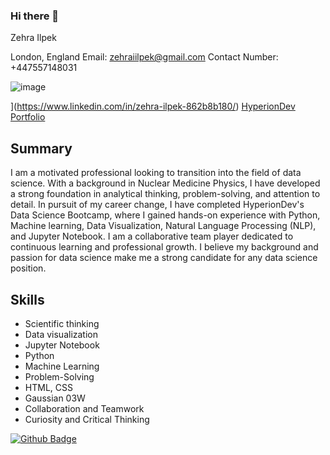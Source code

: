 ### Hi there 👋

 
 Zehra Ilpek

London, England
Email: zehraiilpek@gmail.com
Contact Number: +447557148031

![image](https://github.com/zehradata/zehradata/assets/137109982/d4e7fcce-8a57-4415-845c-56e09d84ceae)

](https://www.linkedin.com/in/zehra-ilpek-862b8b180/)
[HyperionDev Portfolio](https://www.hyperiondev.com/portfolio/146631/)

## Summary

I am a motivated professional looking to transition into the field of data science. With a background in Nuclear Medicine Physics, I have developed a strong foundation in analytical thinking, problem-solving, and attention to detail. In pursuit of my career change, I have completed HyperionDev's Data Science Bootcamp, where I gained hands-on experience with Python, Machine learning, Data Visualization, Natural Language Processing (NLP), and Jupyter Notebook. I am a collaborative team player dedicated to continuous learning and professional growth. I believe my background and passion for data science make me a strong candidate for any data science position.

## Skills
- Scientific thinking
- Data visualization
- Jupyter Notebook
- Python
- Machine Learning
- Problem-Solving
- HTML, CSS
- Gaussian 03W
- Collaboration and Teamwork
- Curiosity and Critical Thinking

[![Github Badge](https://img.shields.io/badge/-Github-000?style=quare&labelColor=000&logo=Github&logoColor=white&link=link)](link) 
